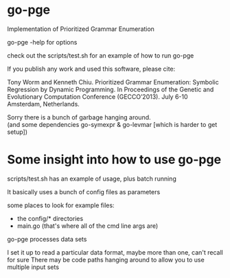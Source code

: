 go-pge
======

Implementation of Prioritized Grammar Enumeration


go-pge -help for options

check out the scripts/test.sh for an example of how to run go-pge


If you publish any work and used this software, please cite:

Tony Worm and Kenneth Chiu. Prioritized Grammar Enumeration: Symbolic Regression by Dynamic Programming.
In Proceedings of the Genetic and Evolutionary Computation Conference (GECCO’2013). July 6-10 Amsterdam, Netherlands.



Sorry there is a bunch of garbage hanging around.  
(and some dependencies go-symexpr & go-levmar [which is harder to get setup])


Some insight into how to use go-pge
===================================

scripts/test.sh has an example of usage, plus batch running

It basically uses a bunch of config files as parameters

some places to look for example files:
  - the config/* directories
  - main.go  (that's where all of the cmd line args are)


go-pge processes data sets

I set it up to read a particular data format, maybe more than one, can't recall for sure
There may be code paths hanging around to allow you to use multiple input sets



